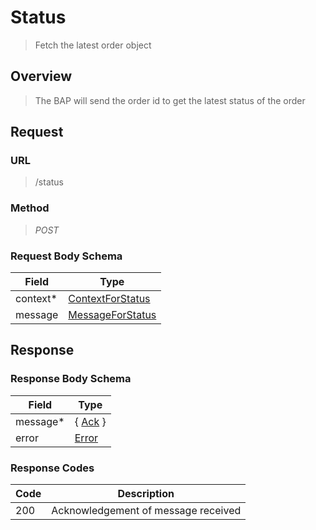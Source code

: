# Status

> Fetch the latest order object

## Overview

> The BAP will send the order id to get the latest status of the order

## Request

### URL

> /status

### Method

> _POST_

### Request Body Schema

| **Field** | **Type**                                                                       |
| --------- | ------------------------------------------------------------------------------ |
| context\* | [ContextForStatus](/docs/core-specification/schema-reference/contextforstatus) |
| message   | [MessageForStatus](/docs/core-specification/schema-reference/messageforstatus) |

## Response

### Response Body Schema

| **Field** | **Type**                                                 |
| --------- | -------------------------------------------------------- |
| message\* | { [Ack](/docs/core-specification/schema-reference/ack) } |
| error     | [Error](/docs/core-specification/schema-reference/error) |

### Response Codes

| **Code** | **Description**                     |
| -------- | ----------------------------------- |
| 200      | Acknowledgement of message received |
